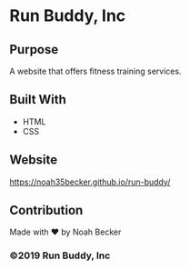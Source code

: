 # Run Buddy, Inc

## Purpose
A website that offers fitness training services.

## Built With
* HTML
* CSS

## Website
https://noah35becker.github.io/run-buddy/

## Contribution
Made with ❤️ by Noah Becker

### ©️2019 Run Buddy, Inc
